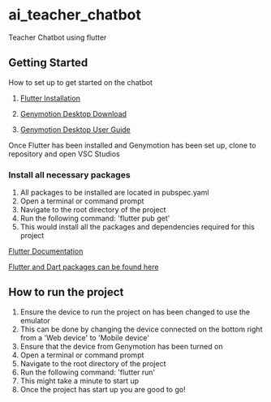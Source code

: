 # ai_teacher_chatbot

Teacher Chatbot using flutter

## Getting Started

How to set up to get started on the chatbot
1. [Flutter Installation](https://docs.flutter.dev/get-started/install?gad_source=1&gclid=CjwKCAjwzIK1BhAuEiwAHQmU3oCybdTXj-LNv5-iw9JhlXW_K-k_gev3bp4YW3thqLe3RPLhVjkcTxoCU4kQAvD_BwE&gclsrc=aw.ds)

2. [Genymotion Desktop Download](https://www.genymotion.com/product-desktop/download/)

3. [Genymotion Desktop User Guide](https://docs.genymotion.com/desktop/Get_started/014_Basic_steps/)

Once Flutter has been installed and Genymotion has been set up, clone to repository and open VSC Studios

### Install all necessary packages

1. All packages to be installed are located in pubspec.yaml
2. Open a terminal or command prompt
3. Navigate to the root directory of the project
4. Run the following command: 'flutter pub get'
5. This would install all the packages and dependencies required for this project

[Flutter Documentation](https://docs.flutter.dev/get-started/codelab)

[Flutter and Dart packages can be found here](https://docs.flutter.dev/get-started/codelab)

## How to run the project

1. Ensure the device to run the project on has been changed to use the emulator
2. This can be done by changing the device connected on the bottom right from a 'Web device' to 'Mobile device'
3. Ensure that the device from Genymotion has been turned on
4. Open a terminal or command prompt
5. Navigate to the root directory of the project
6. Run the following command: 'flutter run'
7. This might take a minute to start up
8. Once the project has start up you are good to go!
